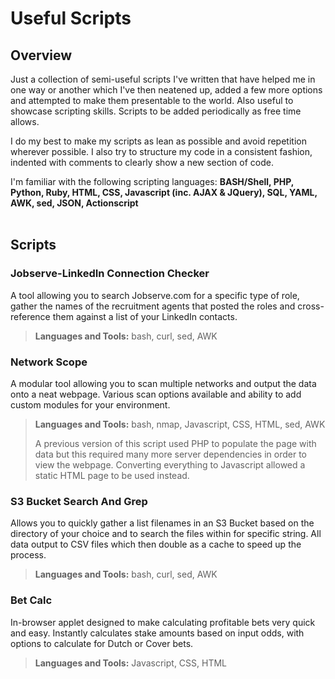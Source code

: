 # Useful Scripts

## Overview

Just a collection of semi-useful scripts I've written that have helped me in one way or another which I've then neatened up, added a few more options and attempted to make them presentable to the world. Also useful to showcase scripting skills. Scripts to be added periodically as free time allows.

I do my best to make my scripts as lean as possible and avoid repetition wherever possible. I also try to structure my code in a consistent fashion, indented with comments to clearly show a new section of code.

I'm familiar with the following scripting languages: **BASH/Shell, PHP, Python, Ruby, HTML, CSS, Javascript (inc. AJAX & JQuery), SQL, YAML, AWK, sed, JSON, Actionscript**
<br><br>
## Scripts

### Jobserve-LinkedIn Connection Checker
A tool allowing you to search Jobserve.com for a specific type of role, gather the names of the recruitment agents that posted the roles and cross-reference them against a list of your LinkedIn contacts.

> **Languages and Tools:** bash, curl, sed, AWK

### Network Scope
A modular tool allowing you to scan multiple networks and output the data onto a neat webpage. Various scan options available and ability to add custom modules for your environment.

> **Languages and Tools:** bash, nmap, Javascript, CSS, HTML, sed, AWK
> 
> A previous version of this script used PHP to populate the page with data but this required many more server dependencies in order to view the webpage. Converting everything to Javascript allowed a static HTML page to be used instead.

### S3 Bucket Search And Grep
Allows you to quickly gather a list filenames in an S3 Bucket based on the directory of your choice and to search the files within for specific string. All data output to CSV files which then double as a cache to speed up the process.

> **Languages and Tools:** bash, curl, sed, AWK

### Bet Calc 
In-browser applet designed to make calculating profitable bets very quick and easy. Instantly calculates stake amounts based on input odds, with options to calculate for Dutch or Cover bets.

> **Languages and Tools:** Javascript, CSS, HTML

